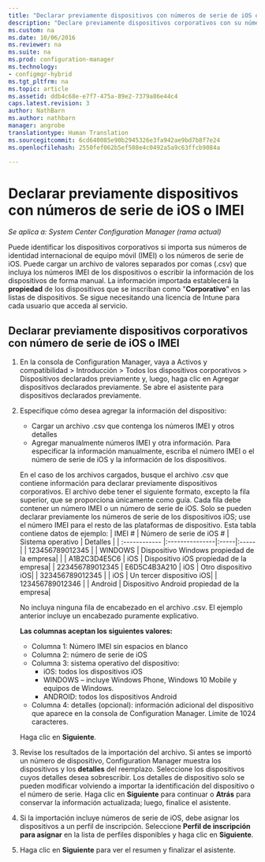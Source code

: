 ```yaml
---
title: "Declarar previamente dispositivos con números de serie de iOS o IMEI"
description: "Declare previamente dispositivos corporativos con su número de serie de iOS o IMEI."
ms.custom: na
ms.date: 10/06/2016
ms.reviewer: na
ms.suite: na
ms.prod: configuration-manager
ms.technology:
- configmgr-hybrid
ms.tgt_pltfrm: na
ms.topic: article
ms.assetid: ddb4c68e-e7f7-475a-89e2-7379a86e44c4
caps.latest.revision: 3
author: NathBarn
ms.author: nathbarn
manager: angrobe
translationtype: Human Translation
ms.sourcegitcommit: 6cd640085e90b2945326e3fa942ae9bd7b8f7e24
ms.openlocfilehash: 2550fef062b5ef508e4c0492a5a9c63ffcb9084a

---
```

# <a name="predeclare-devices-with-imei-or-ios-serial-numbers"></a>Declarar previamente dispositivos con números de serie de iOS o IMEI

*Se aplica a: System Center Configuration Manager (rama actual)*

Puede identificar los dispositivos corporativos si importa sus números de identidad internacional de equipo móvil (IMEI) o los números de serie de iOS. Puede cargar un archivo de valores separados por comas (.csv) que incluya los números IMEI de los dispositivos o escribir la información de los dispositivos de forma manual.  La información importada establecerá la **propiedad** de los dispositivos que se inscriban como "**Corporativo**" en las listas de dispositivos. Se sigue necesitando una licencia de Intune para cada usuario que acceda al servicio.  

## <a name="predeclare-corporate-owned-devices-with-imei-or-ios-serial-number"></a>Declarar previamente dispositivos corporativos con número de serie de iOS o IMEI

1.  En la consola de Configuration Manager, vaya a Activos y compatibilidad > Introducción > Todos los dispositivos corporativos > Dispositivos declarados previamente y, luego, haga clic en Agregar dispositivos declarados previamente. Se abre el asistente para dispositivos declarados previamente.
2.  Especifique cómo desea agregar la información del dispositivo:
     -  Cargar un archivo .csv que contenga los números IMEI y otros detalles
     -  Agregar manualmente números IMEI y otra información. Para especificar la información manualmente, escriba el número IMEI o el número de serie de iOS y la información de los dispositivos.

      En el caso de los archivos cargados, busque el archivo .csv que contiene información para declarar previamente dispositivos corporativos. El archivo debe tener el siguiente formato, excepto la fila superior, que se proporciona únicamente como guía. Cada fila debe contener un número IMEI o un número de serie de iOS. Solo se pueden declarar previamente los números de serie de los dispositivos iOS; use el número IMEI para el resto de las plataformas de dispositivo. Esta tabla contiene datos de ejemplo:
      | IMEI #  | Número de serie de iOS #  | Sistema operativo | Detalles |
      | :------------ |:---------------|:-----|:-----|
      | 123456789012345    |   | WINDOWS | Dispositivo Windows propiedad de la empresa|
      |       | A1B2C3D4E5C6 |   iOS |  Dispositivo iOS propiedad de la empresa|
      | 223456789012345 | E6D5C4B3A210 |   iOS |    Otro dispositivo iOS|
      | 323456789012345 |        |   iOS |  Un tercer dispositivo iOS|
      | 123456789012346 |         |   Android |     Dispositivo Android propiedad de la empresa|

    No incluya ninguna fila de encabezado en el archivo .csv. El ejemplo anterior incluye un encabezado puramente explicativo.

    **Las columnas aceptan los siguientes valores:**    
      - Columna 1: Número IMEI sin espacios en blanco
      - Columna 2: número de serie de iOS
      - Columna 3: sistema operativo del dispositivo:
         - iOS: todos los dispositivos iOS
         - WINDOWS – incluye Windows Phone, Windows 10 Mobile y equipos de Windows.
         - ANDROID: todos los dispositivos Android
      - Columna 4: detalles (opcional): información adicional del dispositivo que aparece en la consola de Configuration Manager. Límite de 1024 caracteres.

    Haga clic en **Siguiente**.

3. Revise los resultados de la importación del archivo. Si antes se importó un número de dispositivo, Configuration Manager muestra los dispositivos y los **detalles** del reemplazo. Seleccione los dispositivos cuyos detalles desea sobrescribir. Los detalles de dispositivo solo se pueden modificar volviendo a importar la identificación del dispositivo o el número de serie. Haga clic en **Siguiente** para continuar o **Atrás** para conservar la información actualizada; luego, finalice el asistente.

4. Si la importación incluye números de serie de iOS, debe asignar los dispositivos a un perfil de inscripción. Seleccione **Perfil de inscripción para asignar** en la lista de perfiles disponibles y haga clic en **Siguiente**.

5. Haga clic en **Siguiente** para ver el resumen y finalizar el asistente.



<!--HONumber=Nov16_HO1-->


